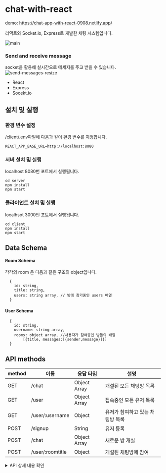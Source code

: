 # chat-with-react

demo: https://chat-app-with-react-0908.netlify.app/

리액트와 Socket.io, Express로 개발한 채팅 시스템입니다.

![main](https://user-images.githubusercontent.com/60002973/139394361-131601e5-dd74-4184-8b88-097c4318f329.png)

### Send and receive message

socket을 활용해 실시간으로 메세지를 주고 받을 수 있습니다.
![send-messages-resize](https://user-images.githubusercontent.com/60002973/139394414-2bba4d80-f231-4ab6-aa81-b2e63a734fcc.gif)

- React
- Express
- Socekt.io

## 설치 및 실행

### 환경 변수 설정

/client/.env파일에 다음과 같이 환경 변수를 지정합니다.

```
REACT_APP_BASE_URL=http://localhost:8080

```

### 서버 설치 및 실행

localhost 8080번 포트에서 실행됩니다.

```
cd server
npm install
npm start
```

### 클라이언트 설치 및 실행

localhsot 3000번 포트에서 실행됩니다.

```
cd client
npm install
npm start
```

## Data Schema

#### Room Schema

각각의 room 은 다음과 같은 구조의 object입니다.

```
  {
    id: string,
    title: string,
    users: string array, // 방에 참가중인 users 배열
  }
```

#### User Schema

```
  {
    id: string,
    username: string array,
    rooms: object array, //사용자가 참여중인 방들의 배열
    	[{title, messages:[{sender,message}]}]
  }
```

## API methods

| method | 이름             | 응답 타입    | 설명                             |
| ------ | ---------------- | ------------ | -------------------------------- |
| GET    | /chat            | Object Array | 개설된 모든 채팅방 목록          |
| GET    | /user            | Object Array | 접속중인 모든 유저 목록          |
| GET    | /user/:username  | Object       | 유저가 참여하고 있는 채팅방 목록 |
| POST   | /signup          | String       | 유저 등록                        |
| POST   | /chat            | Object Array | 새로운 방 개설                   |
| POST   | /user/:roomtitle | Object       | 개설된 채팅방에 참여             |

<details>
<summary>API 상세 내용 확인</summary>
<div markdown="1">

### GET /chat

개설된 채팅 방 목록

해당 방의 참여중인 유저 리스트를 확인 할 수 있습니다.

#### 요청 항목

없음.

#### 응답 데이터

타입 : 배열

| 항목명 | 설명  |
| --- | --- |
| id | 채팅 방 고유 ID |
| title | 채팅방 이름 |
| users | 채팅방에 참여중인 유저 목록  |

#### 예시

```jsx
[
    {
        "title": "room1",
        "users": [
            "jiyoung",
            "user1"
        ],
        "id": 1
    },
    {
        "title": "room3",
        "users": [
            "jiyoung",
            "user2"
        ],
        "id": 2
    }
]
```

### GET /user

참여중인 모든 유저의 정보를 리턴합니다.

#### 요청 항목

없음

#### 응답 항목

타입 : 배열

| 항목명  | 설명 |
| --- | --- |
| id | 유저 고유 ID |
| username | 유저 이름 |
| rooms | 유저가 참여중인 방 목록 |
| title | 채팅방 이름 |
| messages | 채팅방안의 메세지들 |
| sender | 메세지 작성자 |
| message | 메세지 내용 |

#### 예시



```
[
    {
        "id": 1,
        "username": "jiyoung",
        "rooms": [
            {
                "title": "room1",
                "messages": [
                    {
                        "sender": "user1",
                        "message": "hello"
                    }
                ]
            },
            {
                "title": "room3",
                "messages": [
                    {
                        "sender": "user1",
                        "message": "hello"
                    },
                    {
                        "sender": "user2",
                        "message": "yeah"
                    }
                ]
            }
        ]
    },
...
]
```

### GET /user/:username

username에 해당하는 정보만 리턴합니다.

#### 요청 항목

없음.

#### 응답 항목

타입 : Object

| 항목명  | 설명 |
| --- | --- |
| id | 유저 고유 ID |
| username | 유저 이름 |
| rooms | 유저가 참여중인 방 목록 |
| title | 채팅방 이름 |
| messages | 채팅방안의 메세지들 |
| sender | 메세지 작성자 |
| message | 메세지 내용 |

#### 예시

```
{
    {
        "id": 1,
        "username": "jiyoung",
        "rooms": [
            {
                "title": "room1",
                "messages": [
                    {
                        "sender": "user1",
                        "message": "hello"
                    }
                ]
            },
            {
                "title": "room3",
                "messages": [
                    {
                        "sender": "user1",
                        "message": "hello"
                    },
                    {
                        "sender": "user2",
                        "message": "yeah"
                    }
                ]
            }
        ]
    },
}
```


### POST /signup

채팅 시스템에 유저를 등록합니다.

#### 요청 항목

| 항목명 | 설명 |
| --- | --- |
| username  | 유저 이름 |

#### 응답 항목

String 

#### 예시

요청 body

```
{"username" : "mina"}
```

응답 데이터 

```
"mina"
```

### POST/chat

새로운 채팅방을 개설합니다.

#### 요청 항목

| 항목명 | 설명 |
| --- | --- |
| title | 채팅방 이름 |
| username | 방을 생성한 username |

#### 응답 항목

현재 개설되어있는 모든 채팅방의 리스트를 리턴합니다.

GET /chat 의 결과와 같음.

#### 예시

요청 body

```
{
  "title" : "new room",
  "username":"jiyoung"
}
```

### POST /user/:roomtitle

유저가 채팅방에 참여합니다.

#### 요청 항목

| 항목명 | 설명 |
| --- | --- |
| username | 유저 이름 |

#### 응답 항목

없음

#### 예시
요청 body

```
{"username":"mina"}
```

</div>
</details>

